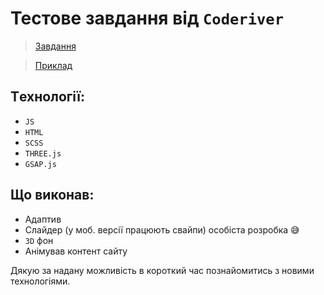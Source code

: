 # Тестове завдання від `Coderiver` #

> [Завдання](https://docs.google.com/document/d/1FFxQieUggxadn_BD1_NzYRZFVZ7Lnwb5WDoJEQfFpyY/edit#)

> [Приклад](https://peptone.io/)

## Tехнології: ##

- `JS`
- `HTML`
- `SCSS`
- `THREE.js` 
- `GSAP.js`

## Що виконав: ##

- Адаптив
- Слайдер (у моб. версії працюють свайпи) особіста розробка 😅
- `3D` фон
- Анімував контент сайту

Дякую за надану можливість в короткий час познайомитись з новими технологіями.